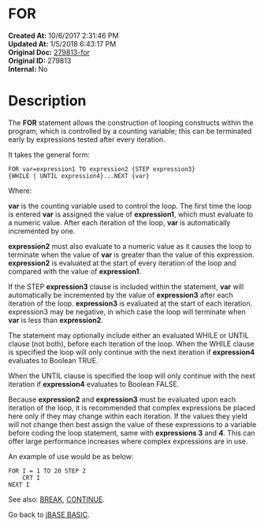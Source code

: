 # FOR

**Created At:** 10/6/2017 2:31:46 PM  
**Updated At:** 1/5/2018 6:43:17 PM  
**Original Doc:** [279813-for](https://docs.jbase.com/36868-jbase-basic/279813-for)  
**Original ID:** 279813  
**Internal:** No  


# Description

The **FOR** statement allows the construction of looping constructs within the program, which is controlled by a counting variable; this can be terminated early by expressions tested after every
iteration.

It takes the general form:

```
FOR var=expression1 TO expression2 {STEP expression3} 
{WHILE | UNTIL expression4}...NEXT {var}
```

Where:

**var** is the counting variable used to control the loop. The first time the loop is entered **var** is assigned the value of **expression1**, which must evaluate to a numeric value. After each iteration of the loop, **var** is automatically incremented by one.

**expression2** must also evaluate to a numeric value as it causes the loop to terminate when the value of **var** is greater than the value of this expression. **expression2** is evaluated at the start of every iteration of the loop and compared with the value of **expression1**.

If the STEP **expression3** clause is included within the statement, **var** will automatically be incremented by the value of **expression3** after each iteration of the loop. **expression3** is evaluated at the start of each iteration. expression3 may be negative, in which case the loop will terminate when **var** is less than **expression2**.

The statement may optionally include either an evaluated WHILE or UNTIL clause (not both), before each iteration of the loop. When the WHILE clause is specified the loop will only continue with the next iteration if **expression4** evaluates to Boolean TRUE.

When the UNTIL clause is specified the loop will only continue with the next iteration if **expression4** evaluates to Boolean FALSE.

Because **expression2** and **expression3** must be evaluated upon each iteration of the loop, it is recommended that complex expressions be placed here only if they may change within each iteration. If the values they yield will not change then best assign the value of these expressions to a variable before coding the loop statement, same with **expressions 3** and **4**. This can offer large performance increases where complex expressions are in use.

An example of use would be as below:

```
FOR I = 1 TO 20 STEP 2
    CRT I
NEXT I
```



See also: [BREAK](./../break), [CONTINUE](./../continue).

Go back to [jBASE BASIC](./../jbase-basic-programmers-reference-guide).
